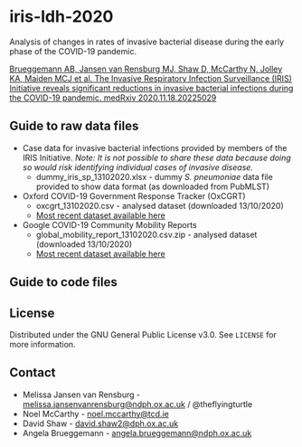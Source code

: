 # iris-ldh-2020

Analysis of changes in rates of invasive bacterial disease during the early phase of the COVID-19 pandemic.

[Brueggemann AB, Jansen van Rensburg MJ, Shaw D, McCarthy N, Jolley KA, Maiden MCJ et al. The Invasive Respiratory Infection Surveillance (IRIS) Initiative reveals significant reductions in invasive bacterial infections during the COVID-19 pandemic. medRxiv 2020.11.18.20225029](https://www.medrxiv.org/content/10.1101/2020.11.18.20225029v1)


## Guide to raw data files

* Case data for invasive bacterial infections provided by members of the IRIS Initiative. _Note: It is not possible to share these data because doing so would risk identifying individual cases of invasive disease._ 
  * dummy_iris_sp_13102020.xlsx - dummy _S. pneumoniae_ data file provided to show data format (as downloaded from PubMLST)
* Oxford COVID-19 Government Response Tracker (OxCGRT)
  * oxcgrt_13102020.csv - analysed dataset (downloaded 13/10/2020)
  * [Most recent dataset available here](https://www.bsg.ox.ac.uk/research/research-projects/covid-19-government-response-tracker)
* Google COVID-19 Community Mobility Reports
  * global_mobility_report_13102020.csv.zip - analysed dataset (downloaded 13/10/2020)
  * [Most recent dataset available here](https://www.google.com/covid19/mobility/)


## Guide to code files


## License

Distributed under the GNU General Public License v3.0. See `LICENSE` for more information.


## Contact

* Melissa Jansen van Rensburg - melissa.jansenvanrensburg@ndph.ox.ac.uk / @theflyingturtle
* Noel McCarthy - noel.mccarthy@tcd.ie
* David Shaw - david.shaw2@dph.ox.ac.uk
* Angela Brueggemann - angela.brueggemann@ndph.ox.ac.uk

